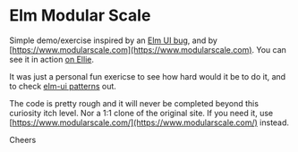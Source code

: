 # Elm Modular Scale

Simple demo/exercise inspired by an [Elm UI bug](https://github.com/mdgriffith/elm-ui/issues/331), and by [https://www.modularscale.com](https://www.modularscale.com). You can see it in action [on Ellie](https://ellie-app.com/gnDvh6zLnjZa1).

It was just a personal fun exericse to see how hard would it be to do it, and to check [elm-ui patterns](https://korban.net/elm/elm-ui-patterns/) out.

The code is pretty rough and it will never be completed beyond this curiosity itch level. Nor a 1:1 clone of the original site. If you need it, use [https://www.modularscale.com/](https://www.modularscale.com/) instead.

Cheers
